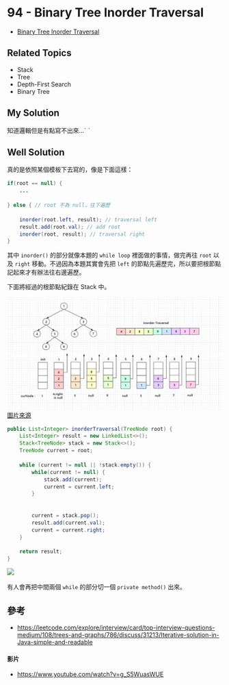 # 94 - Binary Tree Inorder Traversal

* [Binary Tree Inorder Traversal](https://leetcode.com/problems/binary-tree-inorder-traversal/)

## Related Topics
* Stack
* Tree
* Depth-First Search
* Binary Tree

## My Solution
知道邏輯但是有點寫不出來...ˊ ˋ

## Well Solution
真的是依照某個模板下去寫的，像是下面這樣：
```java
if(root == null) {
    ...
			
} else { // root 不為 null，往下遍歷
    
    inorder(root.left, result); // traversal left
    result.add(root.val); // add root
    inorder(root, result); // traversal right
}
```
其中 `inorder()` 的部分就像本題的 `while loop` 裡面做的事情，做完再往 `root` 以及 `right` 移動。不過因為本題其實會先把 `left` 的節點先遍歷完，所以要把根節點記起來才有辦法往右邊遍歷。

下面將經過的根節點紀錄在 Stack 中。

![](/images/DataStructure/94-1.png)
[圖片來源](https://leetcode.com/explore/interview/card/top-interview-questions-medium/108/trees-and-graphs/786/discuss/31213/Iterative-solution-in-Java-simple-and-readable)

```java
public List<Integer> inorderTraversal(TreeNode root) {
    List<Integer> result = new LinkedList<>();
    Stack<TreeNode> stack = new Stack<>();
    TreeNode current = root;
    
    while (current != null || !stack.empty()) {
        while(current != null) {
            stack.add(current);
            current = current.left;
        }
        
        
        current = stack.pop();
        result.add(current.val);
        current = current.right;
    }
    
    return result;
}
```

![](/images/Algorithm/binary%20tree/binary%20tree%20-%201.gif)

有人會再把中間兩個 `while` 的部分切一個 `private method()` 出來。

## 參考
* https://leetcode.com/explore/interview/card/top-interview-questions-medium/108/trees-and-graphs/786/discuss/31213/Iterative-solution-in-Java-simple-and-readable

#### 影片
* https://www.youtube.com/watch?v=g_S5WuasWUE